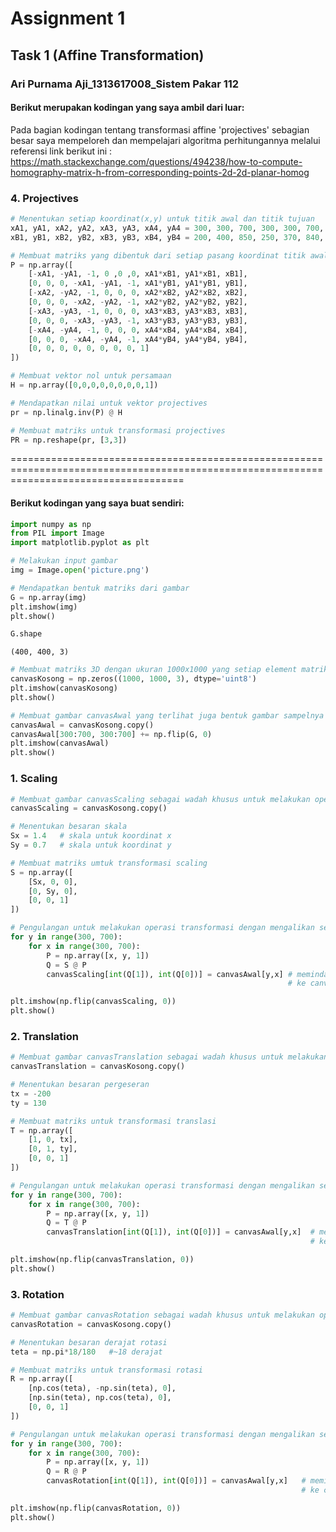
# Assignment 1 
## Task 1 (Affine Transformation)
### Ari Purnama Aji_1313617008_Sistem Pakar 112

#### Berikut merupakan kodingan yang saya ambil dari luar:
Pada bagian kodingan tentang transformasi affine 'projectives' sebagian besar saya mempeloreh dan mempelajari algoritma perhitungannya melalui referensi link berikut ini : https://math.stackexchange.com/questions/494238/how-to-compute-homography-matrix-h-from-corresponding-points-2d-2d-planar-homog

### 4. Projectives

```python
# Menentukan setiap koordinat(x,y) untuk titik awal dan titik tujuan
xA1, yA1, xA2, yA2, xA3, yA3, xA4, yA4 = 300, 300, 700, 300, 300, 700, 700, 700     # titik awal
xB1, yB1, xB2, yB2, xB3, yB3, xB4, yB4 = 200, 400, 850, 250, 370, 840, 860, 500     # titik tujuan

# Membuat matriks yang dibentuk dari setiap pasang koordinat titik awal dan akhir
P = np.array([
    [-xA1, -yA1, -1, 0 ,0 ,0, xA1*xB1, yA1*xB1, xB1],
    [0, 0, 0, -xA1, -yA1, -1, xA1*yB1, yA1*yB1, yB1],
    [-xA2, -yA2, -1, 0, 0, 0, xA2*xB2, yA2*xB2, xB2],
    [0, 0, 0, -xA2, -yA2, -1, xA2*yB2, yA2*yB2, yB2],
    [-xA3, -yA3, -1, 0, 0, 0, xA3*xB3, yA3*xB3, xB3],
    [0, 0, 0, -xA3, -yA3, -1, xA3*yB3, yA3*yB3, yB3],
    [-xA4, -yA4, -1, 0, 0, 0, xA4*xB4, yA4*xB4, xB4],
    [0, 0, 0, -xA4, -yA4, -1, xA4*yB4, yA4*yB4, yB4],
    [0, 0, 0, 0, 0, 0, 0, 0, 1]
])

# Membuat vektor nol untuk persamaan
H = np.array([0,0,0,0,0,0,0,0,1])

# Mendapatkan nilai untuk vektor projectives
pr = np.linalg.inv(P) @ H

# Membuat matriks untuk transformasi projectives
PR = np.reshape(pr, [3,3])
```

==========================================================================================================================================

#### Berikut kodingan yang saya buat sendiri:

```python
import numpy as np
from PIL import Image
import matplotlib.pyplot as plt
```


```python
# Melakukan input gambar 
img = Image.open('picture.png')

# Mendapatkan bentuk matriks dari gambar
G = np.array(img)
plt.imshow(img)
plt.show()
```



```python
G.shape
```

    (400, 400, 3)


```python
# Membuat matriks 3D dengan ukuran 1000x1000 yang setiap element matriksnya bernilai 0
canvasKosong = np.zeros((1000, 1000, 3), dtype='uint8')
plt.imshow(canvasKosong)
plt.show()
```


```python
# Membuat gambar canvasAwal yang terlihat juga bentuk gambar sampelnya
canvasAwal = canvasKosong.copy()
canvasAwal[300:700, 300:700] += np.flip(G, 0) 
plt.imshow(canvasAwal)
plt.show()
```


### 1. Scaling

```python
# Membuat gambar canvasScaling sebagai wadah khusus untuk melakukan operasi scaling 
canvasScaling = canvasKosong.copy()

# Menentukan besaran skala
Sx = 1.4   # skala untuk koordinat x
Sy = 0.7   # skala untuk koordinat y

# Membuat matriks umtuk transformasi scaling
S = np.array([
    [Sx, 0, 0],
    [0, Sy, 0],
    [0, 0, 1]
])

# Pengulangan untuk melakukan operasi transformasi dengan mengalikan setiap vektor di titik P dengan matriks scaling
for y in range(300, 700):
    for x in range(300, 700):
        P = np.array([x, y, 1])
        Q = S @ P
        canvasScaling[int(Q[1]), int(Q[0])] = canvasAwal[y,x] # memindahkan pixel di canvas lama pada koordinat (x,y) 
                                                              # ke canvas baru pada koordinat (x',y')

plt.imshow(np.flip(canvasScaling, 0))
plt.show()
```


### 2. Translation

```python
# Membuat gambar canvasTranslation sebagai wadah khusus untuk melakukan operasi translasi 
canvasTranslation = canvasKosong.copy()

# Menentukan besaran pergeseran
tx = -200
ty = 130

# Membuat matriks untuk transformasi translasi
T = np.array([
    [1, 0, tx],
    [0, 1, ty],
    [0, 0, 1]
])

# Pengulangan untuk melakukan operasi transformasi dengan mengalikan setiap vektor di titik P dengan matriks translasi
for y in range(300, 700):
    for x in range(300, 700):
        P = np.array([x, y, 1])
        Q = T @ P
        canvasTranslation[int(Q[1]), int(Q[0])] = canvasAwal[y,x]  # memindahkan pixel di canvas lama pada koordinat (x,y) 
                                                                   # ke canvas baru pada koordinat (x',y')

plt.imshow(np.flip(canvasTranslation, 0))
plt.show()
```


### 3. Rotation

```python
# Membuat gambar canvasRotation sebagai wadah khusus untuk melakukan operasi rotasi
canvasRotation = canvasKosong.copy()

# Menentukan besaran derajat rotasi
teta = np.pi*18/180   #~18 derajat

# Membuat matriks untuk transformasi rotasi
R = np.array([
    [np.cos(teta), -np.sin(teta), 0],
    [np.sin(teta), np.cos(teta), 0],
    [0, 0, 1]
])

# Pengulangan untuk melakukan operasi transformasi dengan mengalikan setiap vektor di titik P dengan matriks rotasi
for y in range(300, 700):
    for x in range(300, 700):
        P = np.array([x, y, 1])
        Q = R @ P
        canvasRotation[int(Q[1]), int(Q[0])] = canvasAwal[y,x]   # memindahkan pixel di canvas lama pada koordinat (x,y) 
                                                                 # ke canvas baru pada koordinat (x',y')

plt.imshow(np.flip(canvasRotation, 0))
plt.show()
```
